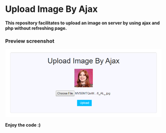 # Upload Image By Ajax

**This repository facilitates to upload an image on server by using ajax and php without refreshing page.**

### Preview screenshot
![alt text](https://github.com/kamleshwebtech/upload-image-by-ajax/blob/master/preview.png "Upload an image on server by using ajax and php")

**Enjoy the code :)**